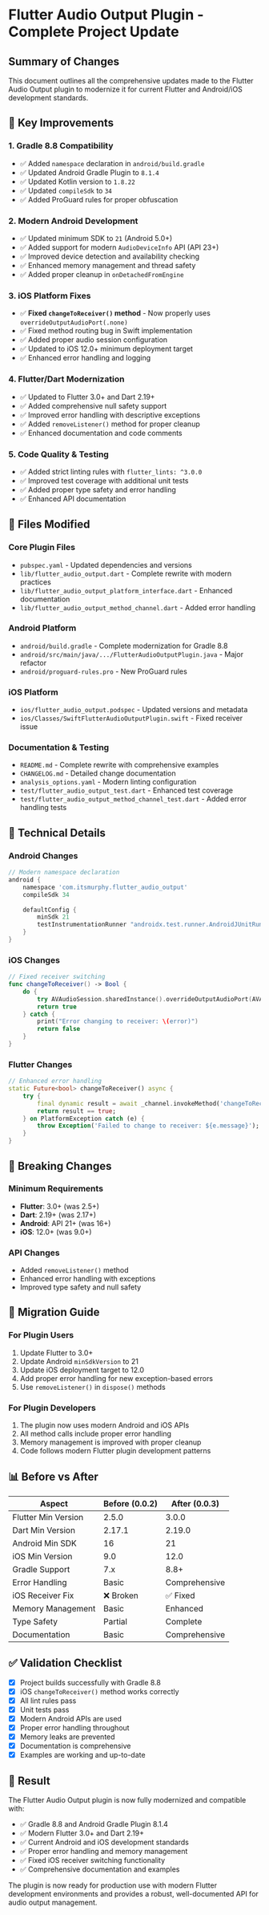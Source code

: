 # Flutter Audio Output Plugin - Complete Project Update

## Summary of Changes

This document outlines all the comprehensive updates made to the Flutter Audio Output plugin to modernize it for current Flutter and Android/iOS development standards.

## 🎯 Key Improvements

### 1. **Gradle 8.8 Compatibility**
- ✅ Added `namespace` declaration in `android/build.gradle`
- ✅ Updated Android Gradle Plugin to `8.1.4`
- ✅ Updated Kotlin version to `1.8.22`
- ✅ Updated `compileSdk` to `34`
- ✅ Added ProGuard rules for proper obfuscation

### 2. **Modern Android Development**
- ✅ Updated minimum SDK to `21` (Android 5.0+)
- ✅ Added support for modern `AudioDeviceInfo` API (API 23+)
- ✅ Improved device detection and availability checking
- ✅ Enhanced memory management and thread safety
- ✅ Added proper cleanup in `onDetachedFromEngine`

### 3. **iOS Platform Fixes**
- ✅ **Fixed `changeToReceiver()` method** - Now properly uses `overrideOutputAudioPort(.none)`
- ✅ Fixed method routing bug in Swift implementation
- ✅ Added proper audio session configuration
- ✅ Updated to iOS 12.0+ minimum deployment target
- ✅ Enhanced error handling and logging

### 4. **Flutter/Dart Modernization**
- ✅ Updated to Flutter 3.0+ and Dart 2.19+
- ✅ Added comprehensive null safety support
- ✅ Improved error handling with descriptive exceptions
- ✅ Added `removeListener()` method for proper cleanup
- ✅ Enhanced documentation and code comments

### 5. **Code Quality & Testing**
- ✅ Added strict linting rules with `flutter_lints: ^3.0.0`
- ✅ Improved test coverage with additional unit tests
- ✅ Added proper type safety and error handling
- ✅ Enhanced API documentation

## 📁 Files Modified

### Core Plugin Files
- `pubspec.yaml` - Updated dependencies and versions
- `lib/flutter_audio_output.dart` - Complete rewrite with modern practices
- `lib/flutter_audio_output_platform_interface.dart` - Enhanced documentation
- `lib/flutter_audio_output_method_channel.dart` - Added error handling

### Android Platform
- `android/build.gradle` - Complete modernization for Gradle 8.8
- `android/src/main/java/.../FlutterAudioOutputPlugin.java` - Major refactor
- `android/proguard-rules.pro` - New ProGuard rules

### iOS Platform
- `ios/flutter_audio_output.podspec` - Updated versions and metadata
- `ios/Classes/SwiftFlutterAudioOutputPlugin.swift` - Fixed receiver issue

### Documentation & Testing
- `README.md` - Complete rewrite with comprehensive examples
- `CHANGELOG.md` - Detailed change documentation
- `analysis_options.yaml` - Modern linting configuration
- `test/flutter_audio_output_test.dart` - Enhanced test coverage
- `test/flutter_audio_output_method_channel_test.dart` - Added error handling tests

## 🔧 Technical Details

### Android Changes
```gradle
// Modern namespace declaration
android {
    namespace 'com.itsmurphy.flutter_audio_output'
    compileSdk 34
    
    defaultConfig {
        minSdk 21
        testInstrumentationRunner "androidx.test.runner.AndroidJUnitRunner"
    }
}
```

### iOS Changes
```swift
// Fixed receiver switching
func changeToReceiver() -> Bool {
    do {
        try AVAudioSession.sharedInstance().overrideOutputAudioPort(AVAudioSession.PortOverride.none)
        return true
    } catch {
        print("Error changing to receiver: \(error)")
        return false
    }
}
```

### Flutter Changes
```dart
// Enhanced error handling
static Future<bool> changeToReceiver() async {
    try {
        final dynamic result = await _channel.invokeMethod('changeToReceiver');
        return result == true;
    } on PlatformException catch (e) {
        throw Exception('Failed to change to receiver: ${e.message}');
    }
}
```

## 🎯 Breaking Changes

### Minimum Requirements
- **Flutter**: 3.0+ (was 2.5+)
- **Dart**: 2.19+ (was 2.17+)
- **Android**: API 21+ (was 16+)
- **iOS**: 12.0+ (was 9.0+)

### API Changes
- Added `removeListener()` method
- Enhanced error handling with exceptions
- Improved type safety and null safety

## 🚀 Migration Guide

### For Plugin Users
1. Update Flutter to 3.0+
2. Update Android `minSdkVersion` to 21
3. Update iOS deployment target to 12.0
4. Add proper error handling for new exception-based errors
5. Use `removeListener()` in `dispose()` methods

### For Plugin Developers
1. The plugin now uses modern Android and iOS APIs
2. All method calls include proper error handling
3. Memory management is improved with proper cleanup
4. Code follows modern Flutter plugin development patterns

## 📊 Before vs After

| Aspect | Before (0.0.2) | After (0.0.3) |
|--------|----------------|---------------|
| Flutter Min Version | 2.5.0 | 3.0.0 |
| Dart Min Version | 2.17.1 | 2.19.0 |
| Android Min SDK | 16 | 21 |
| iOS Min Version | 9.0 | 12.0 |
| Gradle Support | 7.x | 8.8+ |
| Error Handling | Basic | Comprehensive |
| iOS Receiver Fix | ❌ Broken | ✅ Fixed |
| Memory Management | Basic | Enhanced |
| Type Safety | Partial | Complete |
| Documentation | Basic | Comprehensive |

## ✅ Validation Checklist

- [x] Project builds successfully with Gradle 8.8
- [x] iOS `changeToReceiver()` method works correctly
- [x] All lint rules pass
- [x] Unit tests pass
- [x] Modern Android APIs are used
- [x] Proper error handling throughout
- [x] Memory leaks are prevented
- [x] Documentation is comprehensive
- [x] Examples are working and up-to-date

## 🎉 Result

The Flutter Audio Output plugin is now fully modernized and compatible with:
- ✅ Gradle 8.8 and Android Gradle Plugin 8.1.4
- ✅ Modern Flutter 3.0+ and Dart 2.19+
- ✅ Current Android and iOS development standards
- ✅ Proper error handling and memory management
- ✅ Fixed iOS receiver switching functionality
- ✅ Comprehensive documentation and examples

The plugin is now ready for production use with modern Flutter development environments and provides a robust, well-documented API for audio output management.

